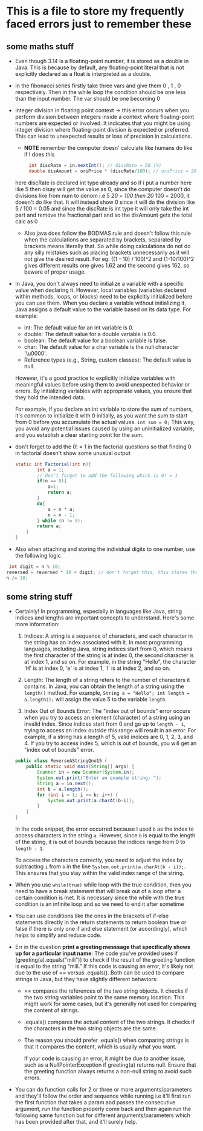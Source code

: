 # This is a file to store my frequently faced errors just to remember these

## some maths stuff

- Even though 3.14 is a floating-point number, it is stored as a double in Java. This is because by default, any floating-point literal that is not explicitly declared as a float is interpreted as a double.

- In the fibonacci series firstly take three vars and give them 0 , 1 , 0 respectively. Then in the while loop the condition should be one less than the input number. The var should be one becoming 0

- Integer division in floating point context -> this error occurs when you perform division between integers inside a context where floating-point numbers are expected or involved. It indicates that you might be using integer division where floating-point division is expected or preferred. This can lead to unexpected results or loss of precision in calculations.
  - **NOTE** remember the computer doesn' calculate like humans do like if I does this

   ```java
        int discRate = in.nextInt(); // discRate = 50 (%)
        double disAmount = oriPrice * (discRate/100); // oriPrice = 2000
   ```

   here discRate is declared int type already and so if i put a number here like 5 then disay will get the value as 0, since the computer doesn't do divisions like from num to denom i.e 5 *20 = 100 then 20* 100 = 2000, it doesn't do like that. It will instead show 0 since it will do the division like 5 / 100 = 0.05 and since the discRate is int type it will only take the int part and remove the fractional part and so the disAmount gets the total calc as 0
  - Also java does follow the BODMAS rule and doesn't follow this rule when the calculations are separated by brackets, separated by brackets means literally that. So while doing calculations do not do any silly mistakes such as placing brackets unnecessarily as it will not give the desired result. For eg: ((1 - 10) / 100)^2 and (1-10/100)^2 gives different results one gives 1.62 and the second gives 162, so beware of proper usage.

- In Java, you don't always need to initialize a variable with a specific value when declaring it. However, local variables (variables declared within methods, loops, or blocks) need to be explicitly initialized before you can use them.
   When you declare a variable without initializing it, Java assigns a default value to the variable based on its data type. For example:
  - int: The default value for an int variable is 0.
  - double: The default value for a double variable is 0.0.
  - boolean: The default value for a boolean variable is false.
  - char: The default value for a char variable is the null character '\u0000'.
  - Reference types (e.g., String, custom classes): The default value is null.

   However, it's a good practice to explicitly initialize variables with meaningful values before using them to avoid unexpected behavior or errors. By initializing variables with appropriate values, you ensure that they hold the intended data.

   For example, if you declare an int variable to store the sum of numbers, it's common to initialize it with 0 initially, as you want the sum to start from 0 before you accumulate the actual values. `int sum = 0;` This way, you avoid any potential issues caused by using an uninitialized variable, and you establish a clear starting point for the sum.

- don't forget to add the 0! = 1 in the factorial questions so that finding 0 in factorial doesn't show some unusual output

   ``` java
   static int Factorial(int n){
           int a = 1;
           // don't forget to add the following which is 0! = 1
           if(n == 0){
               a=1;
               return a;
           }
           do{
               a = n * a;
               n = n - 1;
           } while (n != 0);
           return a;
       }
   }

   ```

- Also when attaching and storing the individual digits to one number, use the following logic

```java
 int digit = n % 10;
reversed = reversed * 10 + digit; // don't forget this, this stores the no in the main form here in this case it is forming a 3 digit number after removing digit from the input 101 to find the palindrome
n /= 10;
```

## some string stuff

- Certainly! In programming, especially in languages like Java, string indices and lengths are important concepts to understand. Here's some more information:

   1. Indices: A string is a sequence of characters, and each character in the string has an index associated with it. In most programming languages, including Java, string indices start from 0, which means the first character of the string is at index 0, the second character is at index 1, and so on. For example, in the string "Hello", the character 'H' is at index 0, 'e' is at index 1, 'l' is at index 2, and so on.

   2. Length: The length of a string refers to the number of characters it contains. In Java, you can obtain the length of a string using the `length()` method. For example, `String a = "Hello"; int length = a.length();` will assign the value 5 to the variable `length`.

   3. Index Out of Bounds Error: The "index out of bounds" error occurs when you try to access an element (character) of a string using an invalid index. Since indices start from 0 and go up to `length - 1`, trying to access an index outside this range will result in an error. For example, if a string has a length of 5, valid indices are 0, 1, 2, 3, and 4. If you try to access index 5, which is out of bounds, you will get an "index out of bounds" error.

   ```java
   public class ReverseAStringQno15 {
       public static void main(String[] args) {
           Scanner in = new Scanner(System.in);
           System.out.print("Enter an example string: ");
           String a = in.next();
           int b = a.length();
           for (int i = 1; i <= b; i++) {
               System.out.print(a.charAt(b-i));
           }
       }
   }
   ```

   In the code snippet, the error occurred because I used `b` as the index to access characters in the string `a`. However, since `b` is equal to the length of the string, it is out of bounds because the indices range from 0 to `length - 1`.

   To access the characters correctly, you need to adjust the index by subtracting `i` from `b` in the line `System.out.print(a.charAt(b - i));`. This ensures that you stay within the valid index range of the string.

- When you use `while(true)` while loop with the true condition, then you need to have a break statement that will break out of a loop after a certain condition is met. It is necessary since the while with the true condition is an infinite loop and so we need to end it after sometime
- You can use conditions like the ones in the brackets of if-else statements directly in the return statements to return boolean true or false if there is only one if and else statement (or accordingly), which helps to simplify and reduce code.
- Err in the question **print a greeting messsage that specifically shows up for a particular input name**: The code you've provided uses if (greeting(a).equals("mili")) to check if the result of the greeting function is equal to the string "mili." If this code is causing an error, it's likely not due to the use of == versus .equals(). Both can be used to compare strings in Java, but they have slightly different behaviors:

  - == compares the references of the two string objects. It checks if the two string variables point to the same memory location. This might work for some cases, but it's generally not used for comparing the content of strings.

  - .equals() compares the actual content of the two strings. It checks if the characters in the two string objects are the same.

  - The reason you should prefer .equals() when comparing strings is that it compares the content, which is usually what you want.

    If your code is causing an error, it might be due to another issue, such as a NullPointerException if greeting(a) returns null. Ensure that the greeting function always returns a non-null string to avoid such errors.

- You can do function calls for 2 or three or more arguments/parameters and they'll follow the order and sequence while running i.e it'll first run the first function that takes a param and passes the consecutive argument, run the function properly come back and then again run the following same function but for different arguments/parameters which has been provided after that, and it'll surely help. 
